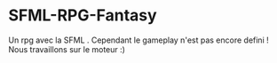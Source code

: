 SFML-RPG-Fantasy
================

Un rpg avec la SFML . Cependant le gameplay n'est pas encore defini ! Nous travaillons sur le moteur :)

